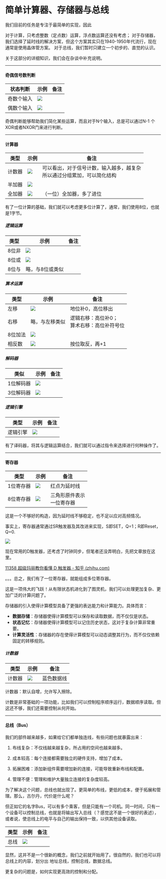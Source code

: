 # 简单计算器、存储器与总线

我们目前的任务是专注于最简单的实现，因此

对于计算，只考虑整数（定点数）运算，浮点数运算还没有考虑；
对于存储器，我们选择了延时线的解决方案，但这个方案其实只在1940-1950年代流行，现在通常是使用晶体管方案。
对于总线，我们暂时只建立一个初步的、直觉的认识。

关于这部分的详细知识，我们会在杂谈中补充说明。

---

#### 奇偶信号数判断

| 状态判断  | 示例                                            | 备注  |
| ----- | --------------------------------------------- | --- |
| 奇数个输入 | ![](\img_al_mem\odd.png)  |     |
| 偶数个输入 | ![](\img_al_mem\even.png) |     |

奇偶判断能够帮助我们简化某些运算，而且对于N个输入，总是可以通过N-1 个XOR或者NXOR门来进行判断。

---

#### 计算器

| 类型  | 示例                                                | 备注                                       |
| --- | ------------------------------------------------- | ---------------------------------------- |
| 计数器 | ![](\img_al_mem\count.png)    | 可以看出，对于信号计数，输入越多，越复杂<br/>所以通过分组累加，可以简化结构 |
| 半加器 | ![](\img_al_mem\half_add.png) |                                          |
| 全加器 | ![](\img_al_mem\full_add.png) | （一位）全加器，多了进位                             |

有了一位计算的基础，我们就可以考虑更多位计算了，通常，我们使用8位，也就是1字节。

##### 逻辑运算

| 类型  | 示例                                            | 备注  |
| --- | --------------------------------------------- | --- |
| 8位非 | ![](\img_al_mem\8not.png) |     |
| 8位或 | ![](\img_al_mem\8or.png)  |     |
| 8位与 | 略，与8位或类似                                      |     |

##### 算术运算

| 类型   | 示例                                            | 备注                         |
| ---- | --------------------------------------------- | -------------------------- |
| 左移   | ![](\img_al_mem\x2.png)   | 地位补0，高位移出                  |
| 右移   | 略，与左移类似                                       | 逻辑右移：高位补0；<br/>算术右移：高位补符号位 |
| 8位加法 | ![](\img_al_mem\8add.png) |                            |
| 相反数  | ![](\img_al_mem\oppo.png) | 按位取反，再+1                   |

##### 解码器

| 类似    | 示例                                               | 备注  |
| ----- | ------------------------------------------------ | --- |
| 1位解码器 | ![](\img_al_mem\1decode.png) |     |
| 3位解码器 | ![](\img_al_mem\8decode.png) |     |

##### 逻辑引擎

| 类型   | 示例                                                      | 备注  |
| ---- | ------------------------------------------------------- | --- |
| 逻辑引擎 | ![](\img_al_mem\logical_engine.png) |     |

有了译码器，将其与逻辑运算结合，我们就可以通过指令来选择进行何种操作了。

---

#### 寄存器

| 类型    | 示例                                             | 备注                |
| ----- | ---------------------------------------------- | ----------------- |
| 1位寄存器 | ![](\img_al_mem\1save.png) | 红点为延时线            |
| 8位寄存器 | ![](\img_al_mem\8save.png) | 三角形原件表示<br/>一位寄存器 |

这是一个不够好的构造，因为延时线不够稳定，也不足以应对高频情况。

事实上，寄存器通常通过SR触发器及其改进来实现，S即SET，Q=1；R即Reset，Q=0.

![](\img_al_mem\sr.png)

现在常用的D触发器，还考虑了时钟同步，但笔者还没弄明白，先把文章放在这里。

[11358 超级玛丽教你看懂 D 触发器 - 知乎 (zhihu.com)](https://zhuanlan.zhihu.com/p/67511756)

。。。总之，我们有了一位寄存器，就能组成多位寄存器。

这是一项伟大的飞跃！从有限状态机进化到了图灵机，我们可以处理更加复杂、更加广泛的计算问题了。

存储器的引入使得计算模型具备了更强的表达能力和计算能力。具体而言：

- **数据存储**：存储器使得计算模型可以保存和读取数据，而不仅仅是状态。
- **状态记忆**：存储器使得计算模型可以记住历史状态，这对于复杂计算非常重要。
- **计算灵活性**：存储器的存在使得计算模型可以动态调整其行为，而不仅仅依赖固定的转移规则。

##### 计数器

| 类型  | 示例                                          | 备注    |
| --- | ------------------------------------------- | ----- |
| 计数器 | ![](\img_al_mem\pc.png) | 蓝色数据线 |

计数器：默认自增，允许写入擦除。

计数是非常基础的一项功能，比如我们可以控制程序顺序运行，数据顺序读取。但这还不够，我们还需要控制从何开始。

---

#### 总线（Bus）

我们的部件越来越多，如果给它们都单独连线，有些问题也就暴露出来：

1. 布线复杂：不仅线越来越复杂，所占用的空间也越来越多。

2. 成本较高：每个连接都需要独立的硬件支持，增加了成本。

3. 拓展困难：添加新组件需要增加新的连接，可能导致重新布线和配置。

4. 管理不便：管理和维护大量独立连接的复杂度较高。

为了解决这个问题，总线也就出现了。更简单的布线，更低的成本，便于拓展和管理。那么，古尔丹，代价是什么呢？

但正如它的名字Bus，可以有多个乘客，但是只能有一个司机。同一时间，只有一个设备可以控制总线，也就是将输出写入总线（？感觉这不是一个很好的表述），或者说，使总线上的电平与自己的输出保持一致，以供其他设备读取。

| 类型  | 示例                                           | 备注  |
| --- | -------------------------------------------- | --- |
| 总线  | ![](\img_al_mem\bus.png) |     |

显然，这并不是一个很新的概念，我们之前就开始用了。很自然的，我们也可以将总线上的内容，划分出 地址总线，控制总线，数据总线。

更复杂的问题是，如何实现更高效的控制和分配。
